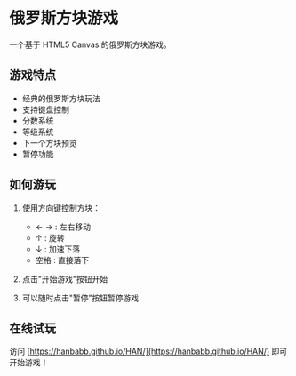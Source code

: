 # 俄罗斯方块游戏

一个基于 HTML5 Canvas 的俄罗斯方块游戏。

## 游戏特点

- 经典的俄罗斯方块玩法
- 支持键盘控制
- 分数系统
- 等级系统
- 下一个方块预览
- 暂停功能

## 如何游玩

1. 使用方向键控制方块：
   - ← → : 左右移动
   - ↑ : 旋转
   - ↓ : 加速下落
   - 空格 : 直接落下

2. 点击"开始游戏"按钮开始
3. 可以随时点击"暂停"按钮暂停游戏

## 在线试玩

访问 [https://hanbabb.github.io/HAN/](https://hanbabb.github.io/HAN/) 即可开始游戏！ 